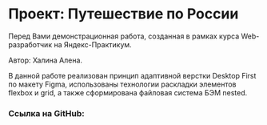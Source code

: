 # Проект: Путешествие по России

Перед Вами демонстрационная работа, созданная в рамках курса Web-разработчик на Яндекс-Практикум.

Автор: Халина Алена.

В данной работе реализован принцип адаптивной верстки Desktop First по макету Figma, использованы технологии раскладки элементов flexbox и grid, а также сформирована файловая система БЭМ nested.

 ### Ссылка на GitHub: ###



